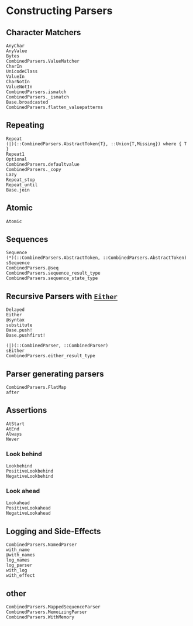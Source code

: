 # Constructing Parsers

## Character Matchers
```@docs
AnyChar
AnyValue
Bytes
CombinedParsers.ValueMatcher
CharIn
UnicodeClass
ValueIn
CharNotIn
ValueNotIn
CombinedParsers.ismatch
CombinedParsers._ismatch
Base.broadcasted
CombinedParsers.flatten_valuepatterns
```

## Repeating
```@docs
Repeat
(|)(::CombinedParsers.AbstractToken{T}, ::Union{T,Missing}) where { T }
Repeat1
Optional
CombinedParsers.defaultvalue
CombinedParsers._copy
Lazy
Repeat_stop
Repeat_until
Base.join
```

## Atomic
```@docs
Atomic
```

## Sequences
```@docs
Sequence
(*)(::CombinedParsers.AbstractToken, ::CombinedParsers.AbstractToken)
sSequence
CombinedParsers.@seq
CombinedParsers.sequence_result_type
CombinedParsers.sequence_state_type
```


## Recursive Parsers with [`Either`](@ref)
```@docs
Delayed
Either
@syntax
substitute
Base.push!
Base.pushfirst!
```


```@docs
(|)(::CombinedParser, ::CombinedParser)
sEither
CombinedParsers.either_result_type
```

## Parser generating parsers
```@docs
CombinedParsers.FlatMap
after
```

## Assertions
```@docs
AtStart
AtEnd
Always
Never
```

### Look behind
```@docs
Lookbehind
PositiveLookbehind
NegativeLookbehind
```

### Look ahead
```@docs
Lookahead
PositiveLookahead
NegativeLookahead
```

## Logging and Side-Effects
```@docs
CombinedParsers.NamedParser
with_name
@with_names
log_names
log_parser
with_log
with_effect
```


## other
```@docs
CombinedParsers.MappedSequenceParser
CombinedParsers.MemoizingParser
CombinedParsers.WithMemory
```
